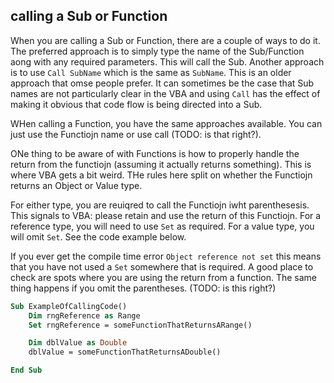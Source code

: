 ## calling a Sub or Function

When you are calling a Sub or Function, there are a couple of ways to do it. The preferred approach is to simply type the name of the Sub/Function aong with any required parameters. This will call the Sub. Another approach is to use `Call SubName` which is the same as `SubName`. This is an older approach that omse people prefer. It can sometimes be the case that Sub names are not particularly clear in the VBA and using `Call` has the effect of making it obvious that code flow is being directed into a Sub.

WHen calling a Function, you have the same approaches available. You can just use the Functiojn name or use call (TODO: is that right?).

ONe thing to be aware of with Functions is how to properly handle the return from the functiojn (assuming it actually returns something). This is where VBA gets a bit weird. THe rules here split on whether the Functiojn returns an Object or Value type.

For either type, you are reuiqred to call the Functiojn iwht parenthesesis. This signals to VBA: please retain and use the return of this Functiojn. For a reference type, you will need to use `Set` as required. For a value type, you will omit `Set`. See the code example below.

If you ever get the compile time error `Object reference not set` this means that you have not used a `Set` somewhere that is required. A good place to check are spots where you are using the return from a function. The same thing happens if you omit the parentheses. (TODO: is this right?)

```vb
Sub ExampleOfCallingCode()
    Dim rngReference as Range
    Set rngReference = someFunctionThatReturnsARange()

    Dim dblValue as Double
    dblValue = someFunctionThatReturnsADouble()

End Sub
```
